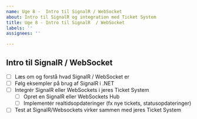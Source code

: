 ```yaml
---
name: Uge 8 -  Intro til SignalR / WebSocket
about: Intro til SignalR og integration med Ticket System
title: Uge 8 - Intro til SignalR  / WebSocket
labels: ''
assignees: ''

---
```


## Intro til SignalR / WebSocket

- [ ] Læs om og forstå hvad SignalR  / WebSocket er
- [ ] Følg eksempler på brug af SignalR i .NET
- [ ] Integrér SignalR eller WebSockets i jeres Ticket System
  - [ ] Opret en SignalR eller WebSockets Hub
  - [ ] Implementér realtidsopdateringer (fx nye tickets, statusopdateringer)
- [ ] Test at SignalR/Websockets virker sammen med jeres Ticket System
